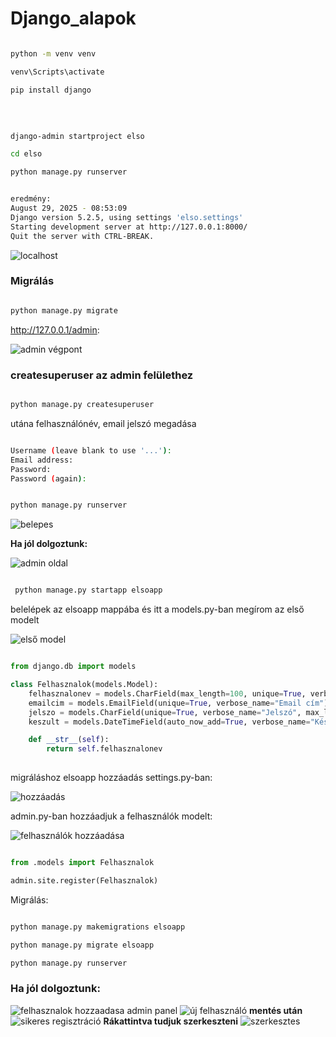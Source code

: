 # Django_alapok

```bash

python -m venv venv

venv\Scripts\activate

pip install django 

```

<br>


```bash

django-admin startproject elso

cd elso 

python manage.py runserver

```


```bash 

eredmény: 
August 29, 2025 - 08:53:09
Django version 5.2.5, using settings 'elso.settings'
Starting development server at http://127.0.0.1:8000/
Quit the server with CTRL-BREAK.

```

<img src="localhost.PNG" alt="localhost">

<h3> Migrálás </h3>

```bash

python manage.py migrate

```

http://127.0.0.1/admin: 

<img src="admin_vegpont.PNG" alt="admin végpont">

<h3>createsuperuser az admin felülethez</h3>

```bash

python manage.py createsuperuser

```

utána felhasználónév, email jelszó megadása

```bash

Username (leave blank to use '...'): 
Email address: 
Password: 
Password (again):

```


```bash

python manage.py runserver

```

<img src="belepes.PNG" alt="belepes">

<b>Ha jól dolgoztunk:</b>

<img src="admin_page.PNG" alt="admin oldal">


```bash

 python manage.py startapp elsoapp

```

belelépek az elsoapp mappába és itt a models.py-ban megírom az első modelt

<img src="elso_model.PNG" alt="első model">

```python

from django.db import models

class Felhasznalok(models.Model):
    felhasznalonev = models.CharField(max_length=100, unique=True, verbose_name="Felhasználónév")
    emailcim = models.EmailField(unique=True, verbose_name="Email cím")
    jelszo = models.CharField(unique=True, verbose_name="Jelszó", max_length=100)
    keszult = models.DateTimeField(auto_now_add=True, verbose_name="Készült")

    def __str__(self):
        return self.felhasznalonev
    

```
migráláshoz elsoapp hozzáadás settings.py-ban:

<img src="hozzaad.PNG" alt="hozzáadás">

admin.py-ban hozzáadjuk a felhasználók modelt:

<img scr="adminhozzaad.PNG" alt="felhasználók hozzáadása">


```python

from .models import Felhasznalok

admin.site.register(Felhasznalok)

```

Migrálás: 

```bash

python manage.py makemigrations elsoapp

python manage.py migrate elsoapp

python manage.py runserver


```

<h3>Ha jól dolgoztunk:</h3>

<img src="fhozzaad.PNG" alt="felhasznalok hozzaadasa admin panel">
<img src="ujfelhasznalo.PNG" alt="új felhasználó">
<b>mentés után</b>
<img src="sikeres.PNG" alt="sikeres regisztráció">
<b>Rákattintva tudjuk szerkeszteni</b>
<img src="edit.PNG" alt="szerkesztes">